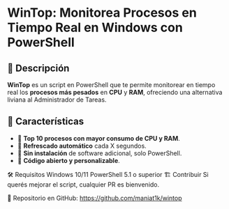 # WinTop: Monitorea Procesos en Tiempo Real en Windows con PowerShell

## 🚀 Descripción  
**WinTop** es un script en PowerShell que te permite monitorear en tiempo real los **procesos más pesados** en **CPU** y **RAM**, ofreciendo una alternativa liviana al Administrador de Tareas.  

## 📌 Características  
- 🔹 **Top 10 procesos con mayor consumo de CPU y RAM**.  
- 🔹 **Refrescado automático** cada X segundos.  
- 🔹 **Sin instalación** de software adicional, solo PowerShell.  
- 🔹 **Código abierto y personalizable**.  

🛠️ Requisitos
Windows 10/11
PowerShell 5.1 o superior
🏗️ Contribuir
Si querés mejorar el script, cualquier PR es bienvenido.

📌 Repositorio en GitHub: https://github.com/maniat1k/wintop

